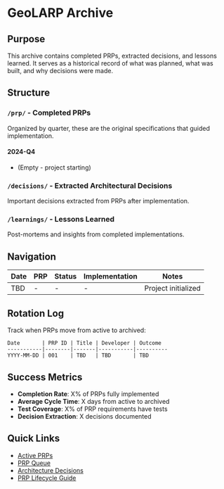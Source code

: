 # GeoLARP Archive

## Purpose
This archive contains completed PRPs, extracted decisions, and lessons learned. It serves as a historical record of what was planned, what was built, and why decisions were made.

## Structure

### `/prp/` - Completed PRPs
Organized by quarter, these are the original specifications that guided implementation.

#### 2024-Q4
- (Empty - project starting)

### `/decisions/` - Extracted Architectural Decisions
Important decisions extracted from PRPs after implementation.

### `/learnings/` - Lessons Learned
Post-mortems and insights from completed implementations.

## Navigation

| Date | PRP | Status | Implementation | Notes |
|------|-----|--------|---------------|-------|
| TBD | - | - | - | Project initialized |

## Rotation Log

Track when PRPs move from active to archived:

```
Date       | PRP ID | Title | Developer | Outcome
-----------|--------|-------|-----------|----------
YYYY-MM-DD | 001    | TBD   | TBD       | TBD
```

## Success Metrics

- **Completion Rate**: X% of PRPs fully implemented
- **Average Cycle Time**: X days from active to archived
- **Test Coverage**: X% of PRP requirements have tests
- **Decision Extraction**: X decisions documented

## Quick Links

- [Active PRPs](../prp/active/)
- [PRP Queue](../prp/queue/)
- [Architecture Decisions](../decisions/)
- [PRP Lifecycle Guide](../PRP_LIFECYCLE.md)